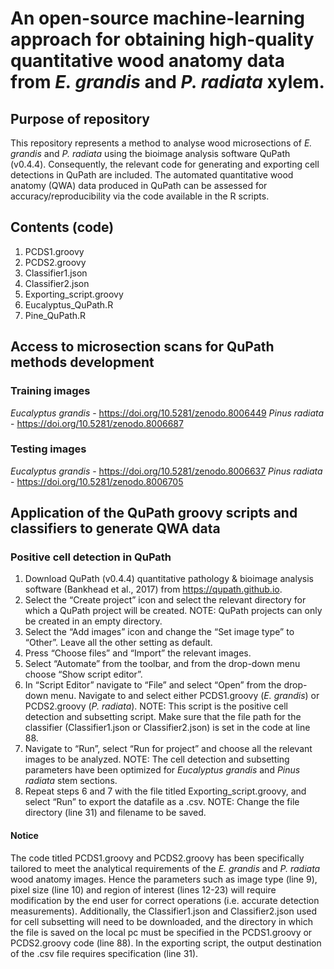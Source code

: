 # An open-source machine-learning approach for obtaining high-quality quantitative wood anatomy data from _E. grandis_ and _P. radiata_ xylem.

## Purpose of repository 

This repository represents a method to analyse wood microsections of _E. grandis_ and _P. radiata_ using the bioimage analysis software QuPath (v0.4.4). Consequently, the relevant code for generating and exporting cell detections in QuPath are included. The automated quantitative wood anatomy (QWA) data produced in QuPath can be assessed for accuracy/reproducibility via the code available in the R scripts. 

## Contents (code)

1. PCDS1.groovy
2. PCDS2.groovy
3. Classifier1.json
4. Classifier2.json
5. Exporting_script.groovy
6. Eucalyptus_QuPath.R
7. Pine_QuPath.R

## Access to microsection scans for QuPath methods development

### Training images

_Eucalyptus grandis_ - https://doi.org/10.5281/zenodo.8006449
_Pinus radiata_ - https://doi.org/10.5281/zenodo.8006687

### Testing images

_Eucalyptus grandis_ - https://doi.org/10.5281/zenodo.8006637
_Pinus radiata_ - https://doi.org/10.5281/zenodo.8006705

## Application of the QuPath groovy scripts and classifiers to generate QWA data

### Positive cell detection in QuPath

1. Download QuPath (v0.4.4) quantitative pathology & bioimage analysis software (Bankhead et al., 2017) from https://qupath.github.io. 
2.	Select the “Create project” icon and select the relevant directory for which a QuPath project will be created.
   NOTE: QuPath projects can only be created in an empty directory. 
4.	Select the “Add images” icon and change the “Set image type” to “Other”. Leave all the other setting as default. 
5.	Press “Choose files” and “Import” the relevant images. 
6.	Select “Automate” from the toolbar, and from the drop-down menu choose “Show script editor”. 
7.	In “Script Editor” navigate to “File” and select “Open” from the drop-down menu. Navigate to and select either PCDS1.groovy (_E. grandis_) or PCDS2.groovy (_P. radiata_). 
    NOTE: This script is the positive cell detection and subsetting script. Make sure that the file path for the classifier (Classifier1.json or Classifier2.json) is set in the code at line 88.  
8.	Navigate to “Run”, select “Run for project” and choose all the relevant images to be analyzed.
    NOTE: The cell detection and subsetting parameters have been optimized for _Eucalyptus grandis_ and _Pinus radiata_ stem sections.  
9.	Repeat steps 6 and 7 with the file titled Exporting_script.groovy, and select “Run” to export the datafile as a .csv. 
    NOTE: Change the file directory (line 31) and filename to be saved. 
    
#### Notice

The code titled PCDS1.groovy and PCDS2.groovy has been specifically tailored to meet the analytical requirements of the _E. grandis_ and _P. radiata_ wood anatomy images. Hence the parameters such as image type (line 9), pixel size (line 10) and region of interest (lines 12-23) will require modification by the end user for correct operations (i.e. accurate detection measurements). Additionally, the Classifier1.json and Classifier2.json used for cell subsetting will need to be downloaded, and the directory in which the file is saved on the local pc must be specified in the PCDS1.groovy or PCDS2.groovy code (line 88). In the exporting script, the output destination of the .csv file requires specification (line 31). 
